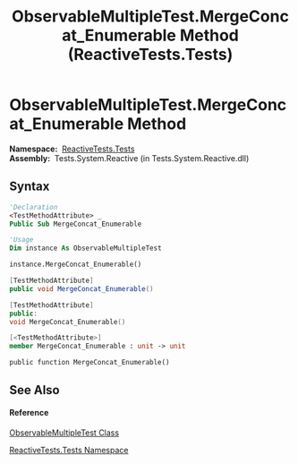 ﻿---
title: ObservableMultipleTest.MergeConcat_Enumerable Method  (ReactiveTests.Tests)
TOCTitle: MergeConcat_Enumerable Method
ms:assetid: M:ReactiveTests.Tests.ObservableMultipleTest.MergeConcat_Enumerable
ms:mtpsurl: https://msdn.microsoft.com/en-us/library/reactivetests.tests.observablemultipletest.mergeconcat_enumerable(v=VS.103)
ms:contentKeyID: 36620354
ms.date: 06/28/2011
mtps_version: v=VS.103
f1_keywords:
- ReactiveTests.Tests.ObservableMultipleTest.MergeConcat_Enumerable
dev_langs:
- CSharp
- JScript
- VB
- FSharp
- c++
---

# ObservableMultipleTest.MergeConcat\_Enumerable Method

**Namespace:**  [ReactiveTests.Tests](hh289046\(v=vs.103\).md)  
**Assembly:**  Tests.System.Reactive (in Tests.System.Reactive.dll)

## Syntax

``` vb
'Declaration
<TestMethodAttribute> _
Public Sub MergeConcat_Enumerable
```

``` vb
'Usage
Dim instance As ObservableMultipleTest

instance.MergeConcat_Enumerable()
```

``` csharp
[TestMethodAttribute]
public void MergeConcat_Enumerable()
```

``` c++
[TestMethodAttribute]
public:
void MergeConcat_Enumerable()
```

``` fsharp
[<TestMethodAttribute>]
member MergeConcat_Enumerable : unit -> unit 
```

``` jscript
public function MergeConcat_Enumerable()
```

## See Also

#### Reference

[ObservableMultipleTest Class](hh303586\(v=vs.103\).md)

[ReactiveTests.Tests Namespace](hh289046\(v=vs.103\).md)

